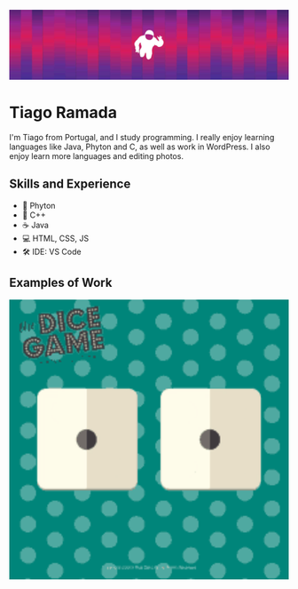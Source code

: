 ![Design and Development](cover.1013170.2400x600.jpg)

# Tiago Ramada
I'm Tiago from Portugal, and I study programming. I really enjoy learning languages like Java, Phyton and C, as well as work in WordPress. I also enjoy learn more languages and editing photos. 

## Skills and Experience
* 🐍 Phyton
* 📱 C++
* ☕️ Java
* 💻 HTML, CSS, JS
* 🛠 IDE: VS Code

## Examples of Work
<img src="tenor.gif" width="600" >
